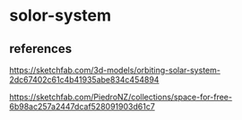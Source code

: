# solor-system

## references

https://sketchfab.com/3d-models/orbiting-solar-system-2dc67402c61c4b41935abe834c454894

https://sketchfab.com/PiedroNZ/collections/space-for-free-6b98ac257a2447dcaf528091903d61c7
